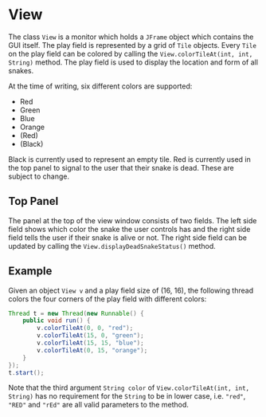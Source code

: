 # View

The class `View` is a monitor which holds a `JFrame` object which contains the GUI itself. The play field is represented by a grid of `Tile` objects. Every `Tile` on the play field can be colored by calling the `View.colorTileAt(int, int, String)` method. The play field is used to display the location and form of all snakes.

At the time of writing, six different colors are supported:

* Red
* Green
* Blue
* Orange
* (Red)
* (Black)

Black is currently used to represent an empty tile. Red is currently used in the top panel to signal to the user that their snake is dead. These are subject to change.

## Top Panel

The panel at the top of the view window consists of two fields. The left side field shows which color the snake the user controls has and the right side field tells the user if their snake is alive or not. The right side field can be updated by calling the `View.displayDeadSnakeStatus()` method.

## Example

Given an object `View v` and a play field size of (16, 16), the following thread colors the four corners of the play field with different colors:

```java
Thread t = new Thread(new Runnable() {
	public void run() {
		v.colorTileAt(0, 0, "red");
		v.colorTileAt(15, 0, "green");
		v.colorTileAt(15, 15, "blue");
		v.colorTileAt(0, 15, "orange");
	}
});
t.start();
```

Note that the third argument `String color` of `View.colorTileAt(int, int, String)` has no requirement for the `String` to be in lower case, i.e. `"red"`, `"RED"` and `"rEd"` are all valid parameters to the method.